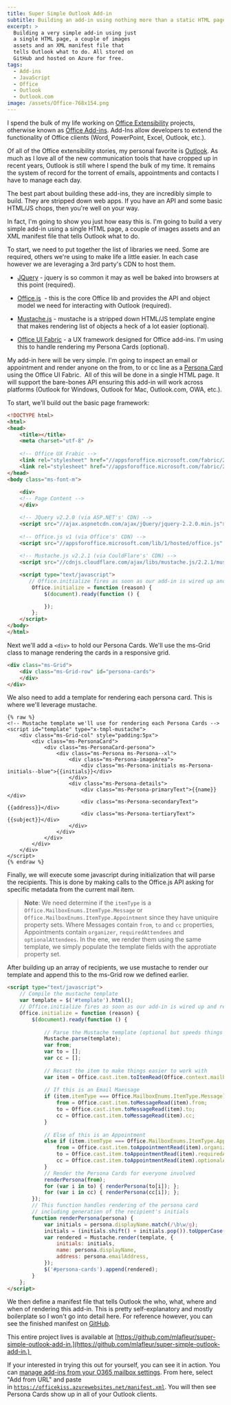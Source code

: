 ```yaml
---
title: Super Simple Outlook Add-in
subtitle: Building an add-in using nothing more than a static HTML page and a Manifest
excerpt: >
  Building a very simple add-in using just
  a single HTML page, a couple of images
  assets and an XML manifest file that
  tells Outlook what to do. All stored on
  GitHub and hosted on Azure for free.
tags:
  - Add-ins
  - JavaScript
  - Office
  - Outlook
  - Outlook.com
image: /assets/Office-768x154.png
---
```


I spend the bulk of my life working on [Office Extensibility](http://dev.office.com) projects, otherwise known as [Office Add-ins](https://docs.microsoft.com/office/dev/add-ins/). Add-Ins allow developers to extend the functionality of Office clients (Word, PowerPoint, Excel, Outlook, etc.).

Of all of the Office extensibility stories, my personal favorite is [Outlook](https://dev.office.com/docs/add-ins/outlook/overview). As much as I love all of the new communication tools that have cropped up in recent years, Outlook is still where I spend the bulk of my time. It remains the system of record for the torrent of emails, appointments and contacts I have to manage each day.

The best part about building these add-ins, they are incredibly simple to build. They are stripped down web apps. If you have an API and some basic HTML/JS chops, then you're well on your way.

In fact, I'm going to show you just how easy this is. I'm going to build a very simple add-in using a single HTML page, a couple of images assets and an XML manifest file that tells Outlook what to do.

To start, we need to put together the list of libraries we need. Some are required, others we're using to make life a little easier. In each case however we are leveraging a 3rd party's CDN to host them.

* [JQuery](http://jquery.com/) - jquery is so common it may as well be baked into browsers at this point (required).

* [Office.js](https://dev.office.com/reference/add-ins/javascript-api-for-office)  - this is the core Office lib and provides the API and object model we need for interacting with Outlook (required).

* [Mustache.js](https://github.com/janl/mustache.js) - mustache is a stripped down HTML/JS template engine that makes rendering list of objects a heck of a lot easier (optional).

* [Office UI Fabric](http://dev.office.com/fabric) - a UX framework designed for Office add-ins. I'm using this to handle rendering my Persona Cards (optional).

My add-in here will be very simple. I'm going to inspect an email or appointment and render anyone on the from, to or cc line as a [Persona Card](http://dev.office.com/fabric/components/personacard) using the Office UI Fabric.  All of this will be done in a single HTML page. It will support the bare-bones API ensuring this add-in will work across platforms (Outlook for Windows, Outlook for Mac, Outlook.com, OWA, etc.).

To start, we'll build out the basic page framework:

```html
<!DOCTYPE html>
<html>
<head>
    <title></title>
    <meta charset="utf-8" />
    
    <!-- Office UX Frabic -->
    <link rel="stylesheet" href="//appsforoffice.microsoft.com/fabric/2.0.1/fabric.min.css">
    <link rel="stylesheet" href="//appsforoffice.microsoft.com/fabric/2.0.1/fabric.components.min.css">
</head>
<body class="ms-font-m">
    
    <div>
    <!-- Page Content -->
    </div>

    <!-- JQuery v2.2.0 (via ASP.NET's' CDN) -->
    <script src="//ajax.aspnetcdn.com/ajax/jQuery/jquery-2.2.0.min.js"></script>
    
    <!-- Office.js v1 (via Office's' CDN) -->
    <script src="//appsforoffice.microsoft.com/lib/1/hosted/office.js" type="text/javascript"></script>
    
    <!-- Mustache.js v2.2.1 (via CouldFlare's' CDN) -->
    <script src="//cdnjs.cloudflare.com/ajax/libs/mustache.js/2.2.1/mustache.min.js"></script>

    <script type="text/javascript">
       // Office.initialize fires as soon as our add-in is wired up and ready to execute
        Office.initialize = function (reason) {
            $(document).ready(function () {

            });
        };
    </script>
</body>
</html>
```

Next we'll add a `<div>` to hold our Persona Cards. We'll use the ms-Grid class to manage rendering the cards in a responsive grid.

```html
<div class="ms-Grid">
    <div class="ms-Grid-row" id="persona-cards">
    </div>
</div>
```

We also need to add a template for rendering each persona card. This is where we'll leverage mustache.

```
{% raw %}
<!-- Mustache template we'll use for rendering each Persona Cards -->
<script id="template" type="x-tmpl-mustache">
    <div class="ms-Grid-col" style="padding:5px">
        <div class="ms-PersonaCard">
            <div class="ms-PersonaCard-persona">
                <div class="ms-Persona ms-Persona--xl">
                    <div class="ms-Persona-imageArea">
                        <div class="ms-Persona-initials ms-Persona-initials--blue">{{initials}}</div>
                    </div>
                    <div class="ms-Persona-details">
                        <div class="ms-Persona-primaryText">{{name}}</div>
                        <div class="ms-Persona-secondaryText">{{address}}</div>
                        <div class="ms-Persona-tertiaryText">{{subject}}</div>
                    </div>
                </div>
            </div>
        </div>
    </div>
</script>
{% endraw %}
```

Finally, we will execute some javascript during initialization that will parse the recipients. This is done by making calls to the Office.js API asking for specific metadata from the current mail item.

> **Note**: We need determine if the `itemType` is a `Office.MailboxEnums.ItemType.Message` or `Office.MailboxEnums.ItemType.Appointment` since they have uniquire property sets. Where Messages contain  `from`, `to` and `cc` properties, Appointments contain  `organizer`, `requiredAttendees` and `optionalAttendees`. In the ene, we render them using the same template, we simply populate the template fields with the approtiate property set. 

After building up an array of recipients, we use mustache to render our template and append this to the ms-Grid row we defined earlier.

```html
<script type="text/javascript">
    // Compile the mustache template 
    var template = $('#template').html();
    // Office.initialize fires as soon as our add-in is wired up and ready to execute
    Office.initialize = function (reason) {
        $(document).ready(function () {
            
            // Parse the Mustache template (optional but speeds things up)
            Mustache.parse(template);   
            var from;
            var to = [];
            var cc = [];
            
            // Recast the item to make things easier to work with                
            var item = Office.cast.item.toItemRead(Office.context.mailbox.item);
           
            // If this is an Email Maessage 
            if (item.itemType === Office.MailboxEnums.ItemType.Message) {
                from = Office.cast.item.toMessageRead(item).from;
                to = Office.cast.item.toMessageRead(item).to;
                cc = Office.cast.item.toMessageRead(item).cc;
            }
            
            // Else of this is an Appointment
            else if (item.itemType === Office.MailboxEnums.ItemType.Appointment) {
                from = Office.cast.item.toAppointmentRead(item).organizer;
                to = Office.cast.item.toAppointmentRead(item).requiredAttendees;
                cc = Office.cast.item.toAppointmentRead(item).optionalAttendees;
            }
            // Render the Persona Cards for everyone involved
            renderPersona(from);
            for (var i in to) { renderPersona(to[i]); };
            for (var i in cc) { renderPersona(cc[i]); };
        });
        // This function handles rendering of the persona card
        // including generation of the recipient's initials 
        function renderPersona(persona) {
            var initials = persona.displayName.match(/\b\w/g);
            initials = (initials.shift() + initials.pop()).toUpperCase();
            var rendered = Mustache.render(template, {
                initials: initials,
                name: persona.displayName,
                address: persona.emailAddress,
            });
            $('#persona-cards').append(rendered);
        }
    };
</script>
```

We then define a manifest file that tells Outlook the who, what, where and when of rendering this add-in. This is pretty self-explanatory and mostly boilerplate so I won't go into detail here. For reference however, you can see the finished manifest on [GitHub](https://github.com/mlafleur/super-simple-outlook-add-in/blob/master/manifest.xml).

This entire project lives is available at [https://github.com/mlafleur/super-simple-outlook-add-in.](https://github.com/mlafleur/super-simple-outlook-add-in.) 

If your interested in trying this out for yourself, you can see it in action. You can [manage add-ins from your O365 mailbox settings](https://outlook.office.com/owa/?path=/options/manageapps). From here, select "Add from URL" and paste in [`https://officekiss.azurewebsites.net/manifest.xml`](https://officekiss.azurewebsites.net/manifest.xml). You will then see Persona Cards show up in all of your Outlook clients.
